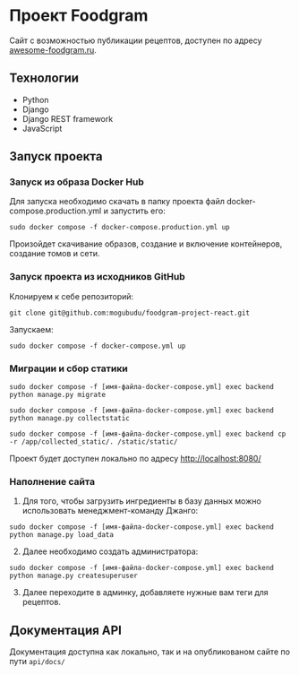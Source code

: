 # Проект Foodgram
Сайт с возможностью публикации рецептов, доступен по адресу [awesome-foodgram.ru](https://awesome-foodgram.ru).

## Технологии
- Python
- Django
- Django REST framework
- JavaScript

## Запуск проекта

### Запуск из образа Docker Hub
Для запуска необходимо скачать в папку проекта файл docker-compose.production.yml и запустить его:
```
sudo docker compose -f docker-compose.production.yml up
```
Произойдет скачивание образов, создание и включение контейнеров, создание томов и сети.

### Запуск проекта из исходников GitHub
Клонируем к себе репозиторий:
```
git clone git@github.com:mogubudu/foodgram-project-react.git
```
Запускаем:
```
sudo docker compose -f docker-compose.yml up
```

### Миграции и сбор статики
```
sudo docker compose -f [имя-файла-docker-compose.yml] exec backend python manage.py migrate

sudo docker compose -f [имя-файла-docker-compose.yml] exec backend python manage.py collectstatic

sudo docker compose -f [имя-файла-docker-compose.yml] exec backend cp -r /app/collected_static/. /static/static/
```

Проект будет доступен локально по адресу [http://localhost:8080/](http://localhost:8080/)

### Наполнение сайта
1. Для того, чтобы загрузить ингредиенты в базу данных можно использовать менеджмент-команду Джанго:
```
sudo docker compose -f [имя-файла-docker-compose.yml] exec backend python manage.py load_data
```
2. Далее необходимо создать администратора:
```
sudo docker compose -f [имя-файла-docker-compose.yml] exec backend python manage.py createsuperuser
```
3. Далее переходите в админку, добавляете нужные вам теги для рецептов.

## Документация API
Документация доступна как локально, так и на опубликованом сайте по пути `api/docs/`

